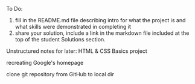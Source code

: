 To Do:
1. fill in the README.md file describing intro for what the project is and what skills were demonstrated in completing it
2. share your solution, include a link in the markdown file included at the top of the student Solutions section.

Unstructured notes for later:
HTML & CSS Basics project

recreating Google's homepage

clone git repository from GitHub to local dir
